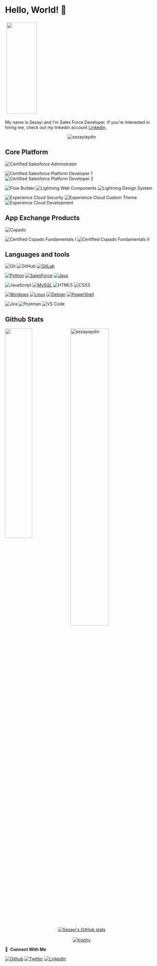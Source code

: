 # Hello, World! 👋

<img src="https://github.com/sezayiaydin/salesdevelopernew/blob/main/Repository/greetings.gif" align="center" style="width: 100; height: 300px; padding: 5px;" />

My name is Sezayi and I'm Sales Force Developer.
If you're interested in hiring me, check out my linkedin account [Linkedin](https://www.linkedin.com/in/sezayi/). 
<p align="center">
  <img src="https://komarev.com/ghpvc/?username=sezayiaydin&label=Profile%20views&color=0e75b6&style=flat" alt="sezayiaydin" />
</p>

## Core Platform 

![Certified Salesforce Adminstrator](https://img.shields.io/badge/Certified-Administrator-90D1FE?logo=salesforce)

![Certified Salesforce Platform Developer 1](https://img.shields.io/badge/Certified-Platform%20Developer%20I-8E9BEF?logo=salesforce)
![Certified Salesforce Platform Developer 2](https://img.shields.io/badge/Certified-Platform%20Developer%20II-8E9BEF?logo=salesforce)

![Flow Builder](https://img.shields.io/badge/-Flow%20Builder-16325C?logo=salesforce)
![Lightning Web Components](https://img.shields.io/badge/-Lightning%20Web%20Components-16325C?logo=salesforce)
![Lightning Design System](https://img.shields.io/badge/-Lightning%20Design%20System-16325C?logo=salesforce)

![Experience Cloud Security](https://img.shields.io/badge/-Experience%20Cloud%20Security-16325C?logo=salesforce)
![Experience Cloud Custom Theme](https://img.shields.io/badge/-Experience%20Cloud%20Custom%20Theme-16325C?logo=salesforce)
![Experience Cloud Development](https://img.shields.io/badge/-Experience%20Cloud%20Developement-16325C?logo=salesforce)


## App Exchange Products

![Copado](https://img.shields.io/badge/-Copado-00C3EF)

![Certified Copado Fundamentals I](https://img.shields.io/badge/Certified-Copado%20Fundamentals%20I-8E9BEF?logo=copado.svg)
![Certified Copado Fundamentals II](https://img.shields.io/badge/Certified-Copado%20Fundamentals%20II-8E9BEF?logo=copado.svg)

## Languages and tools

![Git](https://img.shields.io/badge/-Git-F05032?logo=Git&logoColor=white)
![GitHub](https://img.shields.io/badge/-Github-181717?logo=github)
[![GitLab](https://img.shields.io/badge/GitLab-blue?logo=GitLab)]([https://www.salesforce.com/](https://about.gitlab.com/why-gitlab))

[![Python](https://github.com/sezayiaydin/salesdevelopernew/blob/main/Repository/python.svg)](https://www.python.org)
[![SalesForce](https://img.shields.io/badge/Salesforce-%23c9d1d9?logo=Salesforce)](https://www.salesforce.com/)
[![Java](https://img.shields.io/badge/Java-%23c9d1d9?logo=Java)](https://www.java.com/en/)

![JavaScript](https://img.shields.io/badge/Javascript-%23323330.svg?logo=javascript&logoColor=%23F7DF1E)
[![MySQL](https://img.shields.io/badge/-MySQL-%23c9d1d9?logo=MySQL)](https://www.mysql.com/)
![HTML5](https://img.shields.io/badge/HTML5-%23E34F26.svg?logo=html5&logoColor=white)
![CSS3](https://img.shields.io/badge/CSS3-%231572B6.svg?logo=css3&logoColor=white)

[![Windows](https://img.shields.io/badge/-Windows-%23c9d1d9?logo=Windows)](https://www.microsoft.com/)
[![Linux](https://github.com/sezayiaydin/salesdevelopernew/blob/main/Repository/linux.svg)](https://www.linux.org)
[![Debian](https://github.com/sezayiaydin/salesdevelopernew/blob/main/Repository/debian.svg)](https://www.debian.org)
[![PowerShell](https://img.shields.io/badge/-PowerShell-%23c9d1d9?logo=PowerShell)]()

![Jira](https://img.shields.io/badge/Jira-%230A0FFF.svg?logo=jira&logoColor=white)
![Postman](https://img.shields.io/badge/Postman-FF6C37?logo=postman&logoColor=white)
![VS Code](https://img.shields.io/badge/-VS%20Code-007ACC?logo=Visual%20Studio%20Code)

<h2> Github Stats </h2> 
<a href="https://github.com/sezayiaydin/github-readme-stats"><img align="left" width="42%" src="https://github-readme-stats.vercel.app/api/top-langs/?username=sezayiaydin&layout=compact&theme=tokyonight" /></a>
<img width="50%" src="https://github-readme-streak-stats.herokuapp.com/?user=sezayiaydin&theme=tokyonight" alt="sezayiaydin" />
</br>

<div id="github_stats" align="center">

[![Sezayi's GitHub stats](https://github-readme-stats.vercel.app/api?username=sezayiaydin&count_private=true&show_icons=true&theme=radical&hide_border=true)](#!)
<br>
<br>
[![trophy](https://github-profile-trophy.vercel.app/?username=sezayiaydin)](https://github.com/sezayiaydin/github-profile-trophy)
</br>
</div>

🔗 &nbsp;**Connect With Me**
<p><a href="https://github.com/sezayiaydin" target="_blank"><img alt="Github" src="https://img.shields.io/badge/GitHub-%2312100E.svg?&style=for-the-badge&logo=Github&logoColor=white" /></a>
<a href="https://twitter.com/" target="_blank"><img alt="Twitter" src="https://img.shields.io/badge/twitter-%231DA1F2.svg?&style=for-the-badge&logo=twitter&logoColor=white" /></a>
<a href="https://www.linkedin.com/in/sezayi/" target="_blank"><img alt="LinkedIn" src="https://img.shields.io/badge/linkedin-%230077B5.svg?&style=for-the-badge&logo=linkedin&logoColor=white" /></a> 

</p>
